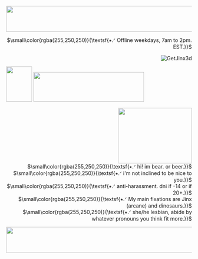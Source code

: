 <p align="center"> <img width="700" height="70" src="https://64.media.tumblr.com/594fc57a6e21a87f35d0c939e2fa32b9/1a7499e8ed08e8b1-6d/s1280x1920/7d326398b0a83794934c33e22eea2be66bac268b.pnj">

<p align="right"> $\small\color{rgba(255,250,250)}{\textsf{⭑.ᐟ Offline weekdays, 7am to 2pm. EST.}}$<br/>
<p align="right"> <img src="https://komarev.com/ghpvc/?username=GetJinx3d&label=defeated%20losers&color=000000&style=flat" alt="GetJinx3d" /> </p>
</p>



<img width="70" height="95" src="https://64.media.tumblr.com/0434f1c437587fcec16cb970fe15ecd3/b3ae6884757269ec-57/s75x75_c1/6051b6a3ca168bcb8f62100f614e1403d749b200.gifv"> <img src="https://lastfm-profile-readme.vercel.app/api/losingmarbles?color=5d5d5d&textColor=FFFAFA&isRounded=true&displayName=true" width="300" height="80" />





<p align="right"> <img width="200" height="150" src="https://64.media.tumblr.com/2dc209372fd46ce2d97179bef00b4705/93404a6466445b0d-4c/s400x600/4da8c051cfab707025584a90b2ed168b90c6c393.gif"><br/> 
$\small\color{rgba(255,250,250)}{\textsf{⭑.ᐟ hi! im bear. or beer.}}$<br/> $\small\color{rgba(255,250,250)}{\textsf{⭑.ᐟ i'm not inclined to be nice to you.}}$<br/> $\small\color{rgba(255,250,250)}{\textsf{⭑.ᐟ anti-harassment. dni if -14 or if 20+.}}$<br/> $\small\color{rgba(255,250,250)}{\textsf{⭑.ᐟ My main fixations are Jinx (arcane) and dinosaurs.}}$<br/> $\small\color{rgba(255,250,250)}{\textsf{⭑.ᐟ she/he lesbian, abide by whatever pronouns you think fit more.}}$<br/> 
  </p>

  <p align="center"> <img width="700" height="70" src="https://64.media.tumblr.com/594fc57a6e21a87f35d0c939e2fa32b9/1a7499e8ed08e8b1-6d/s1280x1920/7d326398b0a83794934c33e22eea2be66bac268b.pnj">


